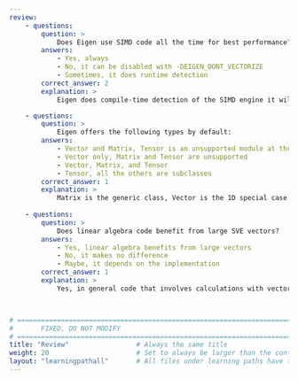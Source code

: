 ```yaml
---
review:
    - questions:
        question: >
            Does Eigen use SIMD code all the time for best performance?
        answers:
            - Yes, always
            - No, it can be disabled with -DEIGEN_DONT_VECTORIZE
            - Sometimes, it does runtime detection
        correct_answer: 2
        explanation: >
            Eigen does compile-time detection of the SIMD engine it will use, but it's possible to disable that with the flag `-DEIGEN_DONT_VECTORIZE` passed to the compiler.

    - questions:
        question: >
            Eigen offers the following types by default:
        answers:
            - Vector and Matrix, Tensor is an unsupported module at the moment
            - Vector only, Matrix and Tensor are unsupported
            - Vector, Matrix, and Tensor
            - Tensor, all the others are subclasses
        correct_answer: 1
        explanation: >
            Matrix is the generic class, Vector is the 1D special case of the Matrix, and Tensor is currently in the `unsupported` directory of Eigen.
               
    - questions:
        question: >
            Does linear algebra code benefit from large SVE vectors?
        answers:
            - Yes, linear algebra benefits from large vectors
            - No, it makes no difference
            - Maybe, it depends on the implementation
        correct_answer: 1
        explanation: >
            Yes, in general code that involves calculations with vectors, matrices, and tensors benefits from larger vectors, this was why the A64FX SVE CPU uses 512-bit vectors.



# ================================================================================
#       FIXED, DO NOT MODIFY
# ================================================================================
title: "Review"                 # Always the same title
weight: 20                      # Set to always be larger than the content in this path
layout: "learningpathall"       # All files under learning paths have this same wrapper
---
```

